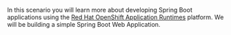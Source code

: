 In this scenario you will learn more about developing Spring Boot applications using the [Red Hat OpenShift Application Runtimes](https://developers.redhat.com/products/rhoar) platform. We will be building a simple
Spring Boot Web Application.


